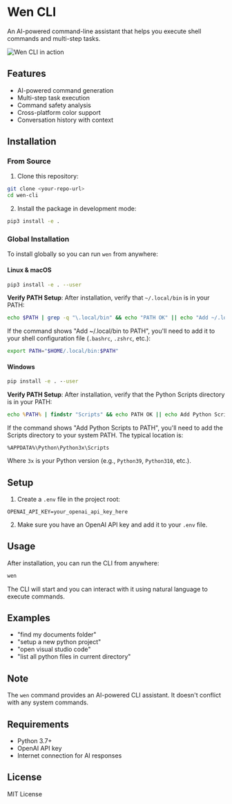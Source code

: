 # Wen CLI

An AI-powered command-line assistant that helps you execute shell commands and multi-step tasks.


![Wen CLI in action](https://raw.githubusercontent.com/champ3oy/wen/main/assets/wen.gif)


## Features

- AI-powered command generation
- Multi-step task execution
- Command safety analysis
- Cross-platform color support
- Conversation history with context

## Installation

### From Source

1. Clone this repository:
```bash
git clone <your-repo-url>
cd wen-cli
```

2. Install the package in development mode:
```bash
pip3 install -e .
```

### Global Installation

To install globally so you can run `wen` from anywhere:

#### Linux & macOS

```bash
pip3 install -e . --user
```

**Verify PATH Setup**: After installation, verify that `~/.local/bin` is in your PATH:

```bash
echo $PATH | grep -q "\.local/bin" && echo "PATH OK" || echo "Add ~/.local/bin to PATH"
```

If the command shows "Add ~/.local/bin to PATH", you'll need to add it to your shell configuration file (`.bashrc`, `.zshrc`, etc.):
```bash
export PATH="$HOME/.local/bin:$PATH"
```

#### Windows

```cmd
pip install -e . --user
```

**Verify PATH Setup**: After installation, verify that the Python Scripts directory is in your PATH:

```cmd
echo %PATH% | findstr "Scripts" && echo PATH OK || echo Add Python Scripts to PATH
```

If the command shows "Add Python Scripts to PATH", you'll need to add the Scripts directory to your system PATH. The typical location is:
```
%APPDATA%\Python\Python3x\Scripts
```
Where `3x` is your Python version (e.g., `Python39`, `Python310`, etc.).

## Setup

1. Create a `.env` file in the project root:
```
OPENAI_API_KEY=your_openai_api_key_here
```

2. Make sure you have an OpenAI API key and add it to your `.env` file.

## Usage

After installation, you can run the CLI from anywhere:

```bash
wen
```

The CLI will start and you can interact with it using natural language to execute commands.

## Examples

- "find my documents folder"
- "setup a new python project"
- "open visual studio code"
- "list all python files in current directory"

## Note

The `wen` command provides an AI-powered CLI assistant. It doesn't conflict with any system commands.

## Requirements

- Python 3.7+
- OpenAI API key
- Internet connection for AI responses

## License

MIT License 